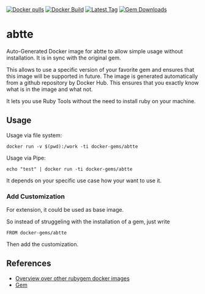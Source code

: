 [![Docker pulls](https://img.shields.io/docker/pulls/rubygem/abtte.svg)](https://hub.docker.com/r/rubygem/abtte/)
[![Docker Build](https://img.shields.io/docker/automated/rubygem/abtte.svg)](https://hub.docker.com/r/rubygem/abtte/)
[![Latest Tag](https://img.shields.io/github/tag/docker-rubygem/abtte.svg)](https://hub.docker.com/r/rubygem/abtte/)
[![Gem Downloads](https://img.shields.io/gem/dt/abtte.svg)](https://rubygems.org/gems/abtte/)
# abtte

Auto-Generated Docker image for abtte to allow simple usage without installation.
It is in sync with the original gem.

This allows to use a specific version of your favorite gem and ensures that this image will be supported in future.
The image is generated automatically from a github repository by Docker Hub.
This ensures that you exactly know what is in the image and what not.

It lets you use Ruby Tools without the need to install ruby on your machine.

## Usage

Usage via file system:

`docker run -v $(pwd):/work -ti docker-gems/abtte`

Usage via Pipe:

`echo "test" | docker run -ti docker-gems/abtte`

It depends on your specific use case how your want to use it.

### Add Customization

For extension, it could be used as base image.

So instead of struggeling with the installation of a gem, just write

`FROM docker-gems/abtte`

Then add the customization.

## References

 - [Overview over other rubygem docker images](https://github.com/thinkbot/docker-rubygem)
 - [Gem](https://rubygems.org/gems/abtte/)
